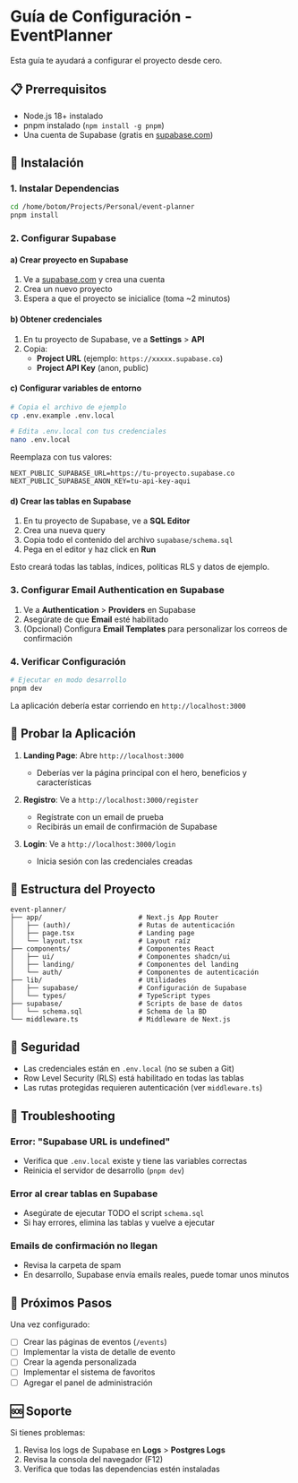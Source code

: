 # Guía de Configuración - EventPlanner

Esta guía te ayudará a configurar el proyecto desde cero.

## 📋 Prerrequisitos

- Node.js 18+ instalado
- pnpm instalado (`npm install -g pnpm`)
- Una cuenta de Supabase (gratis en [supabase.com](https://supabase.com))

## 🚀 Instalación

### 1. Instalar Dependencias

```bash
cd /home/botom/Projects/Personal/event-planner
pnpm install
```

### 2. Configurar Supabase

#### a) Crear proyecto en Supabase

1. Ve a [supabase.com](https://supabase.com) y crea una cuenta
2. Crea un nuevo proyecto
3. Espera a que el proyecto se inicialice (toma ~2 minutos)

#### b) Obtener credenciales

1. En tu proyecto de Supabase, ve a **Settings** > **API**
2. Copia:
   - **Project URL** (ejemplo: `https://xxxxx.supabase.co`)
   - **Project API Key** (anon, public)

#### c) Configurar variables de entorno

```bash
# Copia el archivo de ejemplo
cp .env.example .env.local

# Edita .env.local con tus credenciales
nano .env.local
```

Reemplaza con tus valores:

```env
NEXT_PUBLIC_SUPABASE_URL=https://tu-proyecto.supabase.co
NEXT_PUBLIC_SUPABASE_ANON_KEY=tu-api-key-aqui
```

#### d) Crear las tablas en Supabase

1. En tu proyecto de Supabase, ve a **SQL Editor**
2. Crea una nueva query
3. Copia todo el contenido del archivo `supabase/schema.sql`
4. Pega en el editor y haz click en **Run**

Esto creará todas las tablas, índices, políticas RLS y datos de ejemplo.

### 3. Configurar Email Authentication en Supabase

1. Ve a **Authentication** > **Providers** en Supabase
2. Asegúrate de que **Email** esté habilitado
3. (Opcional) Configura **Email Templates** para personalizar los correos de confirmación

### 4. Verificar Configuración

```bash
# Ejecutar en modo desarrollo
pnpm dev
```

La aplicación debería estar corriendo en `http://localhost:3000`

## 🧪 Probar la Aplicación

1. **Landing Page**: Abre `http://localhost:3000`
   - Deberías ver la página principal con el hero, beneficios y características

2. **Registro**: Ve a `http://localhost:3000/register`
   - Regístrate con un email de prueba
   - Recibirás un email de confirmación de Supabase

3. **Login**: Ve a `http://localhost:3000/login`
   - Inicia sesión con las credenciales creadas

## 📁 Estructura del Proyecto

```
event-planner/
├── app/                        # Next.js App Router
│   ├── (auth)/                 # Rutas de autenticación
│   ├── page.tsx                # Landing page
│   └── layout.tsx              # Layout raíz
├── components/                 # Componentes React
│   ├── ui/                     # Componentes shadcn/ui
│   ├── landing/                # Componentes del landing
│   └── auth/                   # Componentes de autenticación
├── lib/                        # Utilidades
│   ├── supabase/               # Configuración de Supabase
│   └── types/                  # TypeScript types
├── supabase/                   # Scripts de base de datos
│   └── schema.sql              # Schema de la BD
└── middleware.ts               # Middleware de Next.js
```

## 🔐 Seguridad

- Las credenciales están en `.env.local` (no se suben a Git)
- Row Level Security (RLS) está habilitado en todas las tablas
- Las rutas protegidas requieren autenticación (ver `middleware.ts`)

## 🐛 Troubleshooting

### Error: "Supabase URL is undefined"

- Verifica que `.env.local` existe y tiene las variables correctas
- Reinicia el servidor de desarrollo (`pnpm dev`)

### Error al crear tablas en Supabase

- Asegúrate de ejecutar TODO el script `schema.sql`
- Si hay errores, elimina las tablas y vuelve a ejecutar

### Emails de confirmación no llegan

- Revisa la carpeta de spam
- En desarrollo, Supabase envía emails reales, puede tomar unos minutos

## 📝 Próximos Pasos

Una vez configurado:

- [ ] Crear las páginas de eventos (`/events`)
- [ ] Implementar la vista de detalle de evento
- [ ] Crear la agenda personalizada
- [ ] Implementar el sistema de favoritos
- [ ] Agregar el panel de administración

## 🆘 Soporte

Si tienes problemas:
1. Revisa los logs de Supabase en **Logs** > **Postgres Logs**
2. Revisa la consola del navegador (F12)
3. Verifica que todas las dependencias estén instaladas
